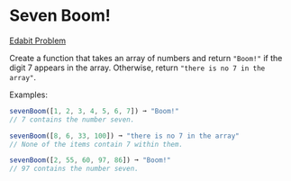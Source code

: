 # Seven Boom!
[Edabit Problem](https://edabit.com/challenge/6R6gReGTGwzpwuffD)

Create a function that takes an array of numbers and return `"Boom!"` if the digit 7 appears in the array. Otherwise, return `"there is no 7 in the array"`.

Examples:
```javascript
sevenBoom([1, 2, 3, 4, 5, 6, 7]) ➞ "Boom!"
// 7 contains the number seven.

sevenBoom([8, 6, 33, 100]) ➞ "there is no 7 in the array"
// None of the items contain 7 within them.

sevenBoom([2, 55, 60, 97, 86]) ➞ "Boom!"
// 97 contains the number seven.
```

